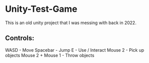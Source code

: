 # Unity-Test-Game
This is an old unity project that I was messing with back in 2022.

## Controls:
WASD - Move
Spacebar - Jump
E - Use / Interact
Mouse 2 - Pick up objects
Mouse 2 + Mouse 1 - Throw objects
